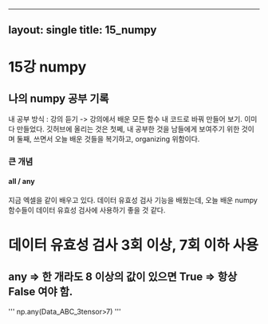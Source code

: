 ----
layout: single
title: 15_numpy
----
# 15강 numpy
## 나의 numpy 공부 기록

내 공부 방식 : 강의 듣기 -> 강의에서 배운 모든 함수 내 코드로 바꿔 만들어 보기.
이미 다 만들었다. 깃허브에 올리는 것은 첫쩨, 내 공부한 것을 남들에게 보여주기 위한 것이며
                                      둘째, 쓰면서 오늘 배운 것들을 복기하고, organizing 위함이다. 
### 큰 개념
#### all / any 
지금 엑셀을 같이 배우고 있다. 
데이터 유효성 검사 기능을 배웠는데, 오늘 배운 numpy 함수들이 데이터 유효성 검사에 사용하기 좋을 것 같다.

# 데이터 유효성 검사 3회 이상, 7회 이하 사용
## any ⇒ 한 개라도 8 이상의 값이 있으면 True ⇒ 항상 False 여야 함.
'''
np.any(Data_ABC_3tensor>7)
'''
                                      

